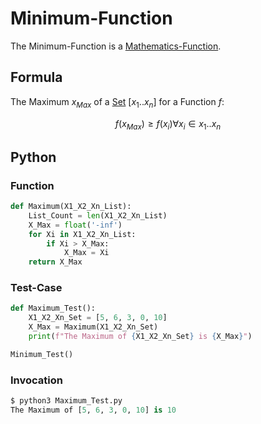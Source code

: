# Minimum-Function

The Minimum-Function is a [Mathematics-Function](12000060.md).

## Formula

The Maximum $x_{Max}$ of a [Set](60004.md) $[x_1..x_n]$ for a Function $f$:

$$ f(x_{Max}) \ge f(x_i) \forall x_i \in x_1..x_n $$

## Python

### Function

```python
def Maximum(X1_X2_Xn_List):
	List_Count = len(X1_X2_Xn_List)
	X_Max = float('-inf')
	for Xi in X1_X2_Xn_List:
		if Xi > X_Max:
			X_Max = Xi
	return X_Max
```

### Test-Case

```python
def Maximum_Test():
	X1_X2_Xn_Set = [5, 6, 3, 0, 10]
	X_Max = Maximum(X1_X2_Xn_Set)
	print(f"The Maximum of {X1_X2_Xn_Set} is {X_Max}")

Minimum_Test()
```
### Invocation

```python
$ python3 Maximum_Test.py
The Maximum of [5, 6, 3, 0, 10] is 10
```
